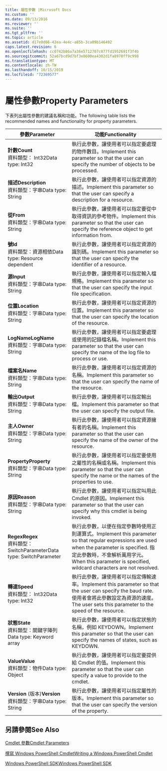 ```yaml
---
title: 屬性參數 |Microsoft Docs
ms.custom: ''
ms.date: 09/13/2016
ms.reviewer: ''
ms.suite: ''
ms.tgt_pltfrm: ''
ms.topic: article
ms.assetid: d17e0d66-42ea-4e4c-a85b-3ca09b146492
caps.latest.revision: 6
ms.openlocfilehash: cc0742b86a7a36e5712707c077fd1952691f3f4b
ms.sourcegitcommit: 52a67bcd9d7bf3e8600ea4302d1fa8970ff9c998
ms.translationtype: MT
ms.contentlocale: zh-TW
ms.lasthandoff: 10/15/2019
ms.locfileid: "72369577"
---
```

# <a name="property-parameters"></a><span data-ttu-id="7c15a-102">屬性參數</span><span class="sxs-lookup"><span data-stu-id="7c15a-102">Property Parameters</span></span>

<span data-ttu-id="7c15a-103">下表列出屬性參數的建議名稱和功能。</span><span class="sxs-lookup"><span data-stu-id="7c15a-103">The following table lists the recommended names and functionality for property parameters.</span></span>

|<span data-ttu-id="7c15a-104">參數</span><span class="sxs-lookup"><span data-stu-id="7c15a-104">Parameter</span></span>|<span data-ttu-id="7c15a-105">功能</span><span class="sxs-lookup"><span data-stu-id="7c15a-105">Functionality</span></span>|
|---|---|
|<span data-ttu-id="7c15a-106">**計數**</span><span class="sxs-lookup"><span data-stu-id="7c15a-106">**Count**</span></span><br><span data-ttu-id="7c15a-107">資料類型： Int32</span><span class="sxs-lookup"><span data-stu-id="7c15a-107">Data type: Int32</span></span>|<span data-ttu-id="7c15a-108">執行此參數，讓使用者可以指定要處理的物件數目。</span><span class="sxs-lookup"><span data-stu-id="7c15a-108">Implement this parameter so that the user can specify the number of objects to be processed.</span></span>|
|<span data-ttu-id="7c15a-109">**描述**</span><span class="sxs-lookup"><span data-stu-id="7c15a-109">**Description**</span></span><br><span data-ttu-id="7c15a-110">資料類型：字串</span><span class="sxs-lookup"><span data-stu-id="7c15a-110">Data type: String</span></span>|<span data-ttu-id="7c15a-111">執行此參數，讓使用者可以指定資源的描述。</span><span class="sxs-lookup"><span data-stu-id="7c15a-111">Implement this parameter so that the user can specify a description for a resource.</span></span>|
|<span data-ttu-id="7c15a-112">**從**</span><span class="sxs-lookup"><span data-stu-id="7c15a-112">**From**</span></span><br><span data-ttu-id="7c15a-113">資料類型：字串</span><span class="sxs-lookup"><span data-stu-id="7c15a-113">Data type: String</span></span>|<span data-ttu-id="7c15a-114">執行此參數，讓使用者可以指定要從中取得資訊的參考物件。</span><span class="sxs-lookup"><span data-stu-id="7c15a-114">Implement this parameter so that the user can specify the reference object to get information from.</span></span>|
|<span data-ttu-id="7c15a-115">**號**</span><span class="sxs-lookup"><span data-stu-id="7c15a-115">**Id**</span></span><br><span data-ttu-id="7c15a-116">資料類型：資源相依</span><span class="sxs-lookup"><span data-stu-id="7c15a-116">Data type: Resource dependent</span></span>|<span data-ttu-id="7c15a-117">執行此參數，讓使用者可以指定資源的識別碼。</span><span class="sxs-lookup"><span data-stu-id="7c15a-117">Implement this parameter so that the user can specify the identifier of a resource.</span></span>|
|<span data-ttu-id="7c15a-118">**源**</span><span class="sxs-lookup"><span data-stu-id="7c15a-118">**Input**</span></span><br><span data-ttu-id="7c15a-119">資料類型：字串</span><span class="sxs-lookup"><span data-stu-id="7c15a-119">Data type: String</span></span>|<span data-ttu-id="7c15a-120">執行此參數，讓使用者可以指定輸入檔規格。</span><span class="sxs-lookup"><span data-stu-id="7c15a-120">Implement this parameter so that the user can specify the input file specification.</span></span>|
|<span data-ttu-id="7c15a-121">**位置**</span><span class="sxs-lookup"><span data-stu-id="7c15a-121">**Location**</span></span><br><span data-ttu-id="7c15a-122">資料類型：字串</span><span class="sxs-lookup"><span data-stu-id="7c15a-122">Data type: String</span></span>|<span data-ttu-id="7c15a-123">執行此參數，讓使用者可以指定資源的位置。</span><span class="sxs-lookup"><span data-stu-id="7c15a-123">Implement this parameter so that the user can specify the location of the resource.</span></span>|
|<span data-ttu-id="7c15a-124">**LogName**</span><span class="sxs-lookup"><span data-stu-id="7c15a-124">**LogName**</span></span><br><span data-ttu-id="7c15a-125">資料類型：字串</span><span class="sxs-lookup"><span data-stu-id="7c15a-125">Data type: String</span></span>|<span data-ttu-id="7c15a-126">執行此參數，讓使用者可以指定要處理或使用的記錄檔名稱。</span><span class="sxs-lookup"><span data-stu-id="7c15a-126">Implement this parameter so that the user can specify the name of the log file to process or use.</span></span>|
|<span data-ttu-id="7c15a-127">**檔案名**</span><span class="sxs-lookup"><span data-stu-id="7c15a-127">**Name**</span></span><br><span data-ttu-id="7c15a-128">資料類型：字串</span><span class="sxs-lookup"><span data-stu-id="7c15a-128">Data type: String</span></span>|<span data-ttu-id="7c15a-129">執行此參數，讓使用者可以指定資源的名稱。</span><span class="sxs-lookup"><span data-stu-id="7c15a-129">Implement this parameter so that the user can specify the name of the resource.</span></span>|
|<span data-ttu-id="7c15a-130">**輸出**</span><span class="sxs-lookup"><span data-stu-id="7c15a-130">**Output**</span></span><br><span data-ttu-id="7c15a-131">資料類型：字串</span><span class="sxs-lookup"><span data-stu-id="7c15a-131">Data type: String</span></span>|<span data-ttu-id="7c15a-132">執行此參數，讓使用者可以指定輸出檔。</span><span class="sxs-lookup"><span data-stu-id="7c15a-132">Implement this parameter so that the user can specify the output file.</span></span>|
|<span data-ttu-id="7c15a-133">**主人**</span><span class="sxs-lookup"><span data-stu-id="7c15a-133">**Owner**</span></span><br><span data-ttu-id="7c15a-134">資料類型：字串</span><span class="sxs-lookup"><span data-stu-id="7c15a-134">Data type: String</span></span>|<span data-ttu-id="7c15a-135">執行此參數，讓使用者可以指定資源擁有者的名稱。</span><span class="sxs-lookup"><span data-stu-id="7c15a-135">Implement this parameter so that the user can specify the name of the owner of the resource.</span></span>|
|<span data-ttu-id="7c15a-136">**Property**</span><span class="sxs-lookup"><span data-stu-id="7c15a-136">**Property**</span></span><br><span data-ttu-id="7c15a-137">資料類型：字串</span><span class="sxs-lookup"><span data-stu-id="7c15a-137">Data type: String</span></span>|<span data-ttu-id="7c15a-138">執行此參數，讓使用者可以指定要使用之屬性的名稱或名稱。</span><span class="sxs-lookup"><span data-stu-id="7c15a-138">Implement this parameter so that the user can specify the name or the names of the properties to use.</span></span>|
|<span data-ttu-id="7c15a-139">**原因**</span><span class="sxs-lookup"><span data-stu-id="7c15a-139">**Reason**</span></span><br><span data-ttu-id="7c15a-140">資料類型：字串</span><span class="sxs-lookup"><span data-stu-id="7c15a-140">Data type: String</span></span>|<span data-ttu-id="7c15a-141">執行此參數，讓使用者可以指定叫用此 Cmdlet 的原因。</span><span class="sxs-lookup"><span data-stu-id="7c15a-141">Implement this parameter so that the user can specify why this cmdlet is being invoked.</span></span>|
|<span data-ttu-id="7c15a-142">**Regex**</span><span class="sxs-lookup"><span data-stu-id="7c15a-142">**Regex**</span></span><br><span data-ttu-id="7c15a-143">資料類型： SwitchParameter</span><span class="sxs-lookup"><span data-stu-id="7c15a-143">Data type: SwitchParameter</span></span>|<span data-ttu-id="7c15a-144">執行此參數，以便在指定參數時使用正則運算式。</span><span class="sxs-lookup"><span data-stu-id="7c15a-144">Implement this parameter so that regular expressions are used when the parameter is specified.</span></span> <span data-ttu-id="7c15a-145">指定此參數時，不會解析萬用字元。</span><span class="sxs-lookup"><span data-stu-id="7c15a-145">When this parameter is specified, wildcard characters are not resolved.</span></span>|
|<span data-ttu-id="7c15a-146">**轉速**</span><span class="sxs-lookup"><span data-stu-id="7c15a-146">**Speed**</span></span><br><span data-ttu-id="7c15a-147">資料類型： Int32</span><span class="sxs-lookup"><span data-stu-id="7c15a-147">Data type: Int32</span></span>|<span data-ttu-id="7c15a-148">執行此參數，讓使用者可以指定傳輸速率。</span><span class="sxs-lookup"><span data-stu-id="7c15a-148">Implement this parameter so that the user can specify the baud rate.</span></span> <span data-ttu-id="7c15a-149">使用者會將此參數設定為資源的速度。</span><span class="sxs-lookup"><span data-stu-id="7c15a-149">The user sets this parameter to the speed of the resource.</span></span>|
|<span data-ttu-id="7c15a-150">**狀態**</span><span class="sxs-lookup"><span data-stu-id="7c15a-150">**State**</span></span><br><span data-ttu-id="7c15a-151">資料類型：關鍵字陣列</span><span class="sxs-lookup"><span data-stu-id="7c15a-151">Data type: Keyword array</span></span>|<span data-ttu-id="7c15a-152">執行此參數，讓使用者可以指定狀態的名稱，例如 KEYDOWN。</span><span class="sxs-lookup"><span data-stu-id="7c15a-152">Implement this parameter so that the user can specify the names of states, such as KEYDOWN.</span></span>|
|<span data-ttu-id="7c15a-153">**Value**</span><span class="sxs-lookup"><span data-stu-id="7c15a-153">**Value**</span></span><br><span data-ttu-id="7c15a-154">資料類型：物件</span><span class="sxs-lookup"><span data-stu-id="7c15a-154">Data type: Object</span></span>|<span data-ttu-id="7c15a-155">執行此參數，讓使用者可以指定要提供給 Cmdlet 的值。</span><span class="sxs-lookup"><span data-stu-id="7c15a-155">Implement this parameter so that the user can  specify a value to provide to the cmdlet.</span></span>|
|<span data-ttu-id="7c15a-156">**Version** (版本)</span><span class="sxs-lookup"><span data-stu-id="7c15a-156">**Version**</span></span><br><span data-ttu-id="7c15a-157">資料類型：字串</span><span class="sxs-lookup"><span data-stu-id="7c15a-157">Data type: String</span></span>|<span data-ttu-id="7c15a-158">執行此參數，讓使用者可以指定屬性的版本。</span><span class="sxs-lookup"><span data-stu-id="7c15a-158">Implement this parameter so that the user can specify the version of the property.</span></span>|

## <a name="see-also"></a><span data-ttu-id="7c15a-159">另請參閱</span><span class="sxs-lookup"><span data-stu-id="7c15a-159">See Also</span></span>

[<span data-ttu-id="7c15a-160">Cmdlet 參數</span><span class="sxs-lookup"><span data-stu-id="7c15a-160">Cmdlet Parameters</span></span>](./cmdlet-parameters.md)

[<span data-ttu-id="7c15a-161">撰寫 Windows PowerShell Cmdlet</span><span class="sxs-lookup"><span data-stu-id="7c15a-161">Writing a Windows PowerShell Cmdlet</span></span>](./writing-a-windows-powershell-cmdlet.md)

[<span data-ttu-id="7c15a-162">Windows PowerShell SDK</span><span class="sxs-lookup"><span data-stu-id="7c15a-162">Windows PowerShell SDK</span></span>](../windows-powershell-reference.md)
